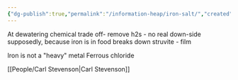 ```yaml
---
{"dg-publish":true,"permalink":"/information-heap/iron-salt/","created":"2025-01-08T09:50:21.068-06:00"}
---
```


At dewatering
chemical trade off-  remove h2s - no real down-side supposedly, because iron is in food
breaks down struvite - film

Iron is not a "heavy" metal
Ferrous chloride

[[People/Carl Stevenson\|Carl Stevenson]]
